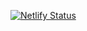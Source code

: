 [![Netlify Status](https://api.netlify.com/api/v1/badges/8636b22e-69ac-4e7d-89f5-08be941bef23/deploy-status)](https://app.netlify.com/sites/celebrated-wisp-8a91f4/deploys)
